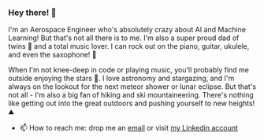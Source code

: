 ### Hey there! 👋

I'm an Aerospace Engineer who's absolutely crazy about AI and Machine Learning! But that's not all there is to me. I'm also a super proud dad of twins 🙌 and a total music lover. I can rock out on the piano, guitar, ukulele, and even the saxophone! 🎷

When I'm not knee-deep in code or playing music, you'll probably find me outside enjoying the stars 🔭. I love astronomy and stargazing, and I'm always on the lookout for the next meteor shower or lunar eclipse. But that's not all - I'm also a big fan of hiking and ski mountaineering. There's nothing like getting out into the great outdoors and pushing yourself to new heights! ⛰️

- 📫 How to reach me: drop me an [email](enrico.sain@gmail.com) or visit [my Linkedin account](https://www.linkedin.com/in/enrico-sain-46278317/)

<!--
**enricosain/enricosain** is a ✨ _special_ ✨ repository because its `README.md` (this file) appears on your GitHub profile.


-->
